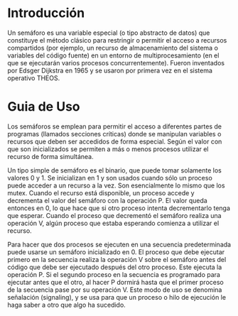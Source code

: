# Introducción

Un semáforo es una variable especial (o tipo abstracto de datos) que constituye el método clásico para restringir o permitir el acceso a recursos compartidos (por ejemplo, un recurso de almacenamiento del sistema o variables del código fuente) en un entorno de multiprocesamiento (en el que se ejecutarán varios procesos concurrentemente). Fueron inventados por Edsger Dijkstra en 1965 y se usaron por primera vez en el sistema operativo THEOS.

# Guia de Uso

Los semáforos se emplean para permitir el acceso a diferentes partes de programas (llamados secciones críticas) donde se manipulan variables o recursos que deben ser accedidos de forma especial. Según el valor con que son inicializados se permiten a más o menos procesos utilizar el recurso de forma simultánea.

Un tipo simple de semáforo es el binario, que puede tomar solamente los valores 0 y 1. Se inicializan en 1 y son usados cuando sólo un proceso puede acceder a un recurso a la vez. Son esencialmente lo mismo que los mutex. Cuando el recurso está disponible, un proceso accede y decrementa el valor del semáforo con la operación P. El valor queda entonces en 0, lo que hace que si otro proceso intenta decrementarlo tenga que esperar. Cuando el proceso que decrementó el semáforo realiza una operación V, algún proceso que estaba esperando comienza a utilizar el recurso.

Para hacer que dos procesos se ejecuten en una secuencia predeterminada puede usarse un semáforo inicializado en 0. El proceso que debe ejecutar primero en la secuencia realiza la operación V sobre el semáforo antes del código que debe ser ejecutado después del otro proceso. Este ejecuta la operación P. Si el segundo proceso en la secuencia es programado para ejecutar antes que el otro, al hacer P dormirá hasta que el primer proceso de la secuencia pase por su operación V. Este modo de uso se denomina señalación (signaling), y se usa para que un proceso o hilo de ejecución le haga saber a otro que algo ha sucedido.
